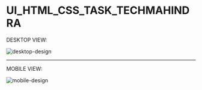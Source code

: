# UI_HTML_CSS_TASK_TECHMAHINDRA

DESKTOP VIEW:

![desktop-design](https://github.com/user-attachments/assets/b6b431e9-6efc-4818-a315-0666b8c10224)

-----------------------------------------------------------------------------------------------------

MOBILE VIEW:

![mobile-design](https://github.com/user-attachments/assets/24938523-e9da-41e9-a913-5e873ddc3d3f)

